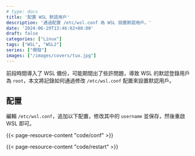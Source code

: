 ```yaml
---
# type: docs
title: '配置 WSL 默認用戶'
description: '通過配置 /etc/wsl.conf 為 WSL 設置默認用戶。'
date: '2024-06-29T13:46:02+08:00'
draft: false
categories: ["Linux"]
tags: ["WSL", "WSL2"]
series: ["開發"]
images: ["/images/covers/tux.jpg"]
---
```


前段時間導入了 WSL 備份，可能期間出了些許問題，導致 WSL 的默認登錄用戶為 `root`，本文將記錄如何通過修改 `/etc/wsl.conf` 配置來設置默認用戶。

## 配置

編輯 `/etc/wsl.conf`，追加以下配置，修改其中的 `username` 並保存，然後重啟 WSL 即可。

{{< page-resource-content "code/conf" >}}

{{< page-resource-content "code/restart" >}}
